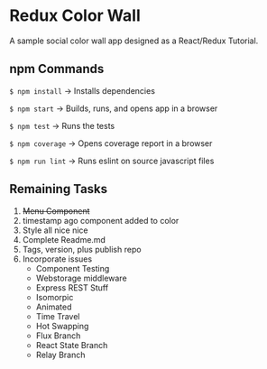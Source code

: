Redux Color Wall
=================
A sample social color wall app designed as a React/Redux Tutorial.

npm Commands
--------

` $ npm install ` -> Installs dependencies

` $ npm start ` -> Builds, runs, and opens app in a browser

` $ npm test ` -> Runs the tests

` $ npm coverage ` -> Opens coverage report in a browser

` $ npm run lint ` -> Runs eslint on source javascript files

Remaining Tasks
------------

1. ~~Menu Component~~
2. timestamp ago component added to color
3. Style all nice nice
4. Complete Readme.md
5. Tags, version, plus publish repo
6. Incorporate issues
    * Component Testing
    * Webstorage middleware
    * Express REST Stuff
    * Isomorpic
    * Animated
    * Time Travel
    * Hot Swapping
    * Flux Branch
    * React State Branch
    * Relay Branch